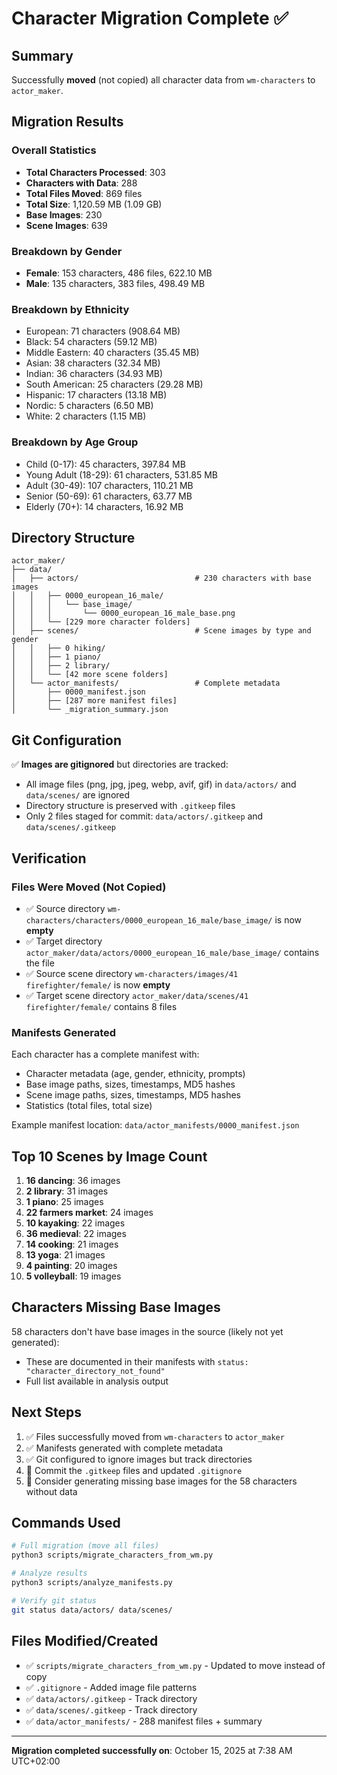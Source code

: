 # Character Migration Complete ✅

## Summary

Successfully **moved** (not copied) all character data from `wm-characters` to `actor_maker`.

## Migration Results

### Overall Statistics
- **Total Characters Processed**: 303
- **Characters with Data**: 288
- **Total Files Moved**: 869 files
- **Total Size**: 1,120.59 MB (1.09 GB)
- **Base Images**: 230
- **Scene Images**: 639

### Breakdown by Gender
- **Female**: 153 characters, 486 files, 622.10 MB
- **Male**: 135 characters, 383 files, 498.49 MB

### Breakdown by Ethnicity
- European: 71 characters (908.64 MB)
- Black: 54 characters (59.12 MB)
- Middle Eastern: 40 characters (35.45 MB)
- Asian: 38 characters (32.34 MB)
- Indian: 36 characters (34.93 MB)
- South American: 25 characters (29.28 MB)
- Hispanic: 17 characters (13.18 MB)
- Nordic: 5 characters (6.50 MB)
- White: 2 characters (1.15 MB)

### Breakdown by Age Group
- Child (0-17): 45 characters, 397.84 MB
- Young Adult (18-29): 61 characters, 531.85 MB
- Adult (30-49): 107 characters, 110.21 MB
- Senior (50-69): 61 characters, 63.77 MB
- Elderly (70+): 14 characters, 16.92 MB

## Directory Structure

```
actor_maker/
├── data/
│   ├── actors/                          # 230 characters with base images
│   │   ├── 0000_european_16_male/
│   │   │   └── base_image/
│   │   │       └── 0000_european_16_male_base.png
│   │   └── [229 more character folders]
│   ├── scenes/                          # Scene images by type and gender
│   │   ├── 0 hiking/
│   │   ├── 1 piano/
│   │   ├── 2 library/
│   │   └── [42 more scene folders]
│   └── actor_manifests/                 # Complete metadata
│       ├── 0000_manifest.json
│       ├── [287 more manifest files]
│       └── _migration_summary.json
```

## Git Configuration

✅ **Images are gitignored** but directories are tracked:
- All image files (png, jpg, jpeg, webp, avif, gif) in `data/actors/` and `data/scenes/` are ignored
- Directory structure is preserved with `.gitkeep` files
- Only 2 files staged for commit: `data/actors/.gitkeep` and `data/scenes/.gitkeep`

## Verification

### Files Were Moved (Not Copied)
- ✅ Source directory `wm-characters/characters/0000_european_16_male/base_image/` is now **empty**
- ✅ Target directory `actor_maker/data/actors/0000_european_16_male/base_image/` contains the file
- ✅ Source scene directory `wm-characters/images/41 firefighter/female/` is now **empty**
- ✅ Target scene directory `actor_maker/data/scenes/41 firefighter/female/` contains 8 files

### Manifests Generated
Each character has a complete manifest with:
- Character metadata (age, gender, ethnicity, prompts)
- Base image paths, sizes, timestamps, MD5 hashes
- Scene image paths, sizes, timestamps, MD5 hashes
- Statistics (total files, total size)

Example manifest location: `data/actor_manifests/0000_manifest.json`

## Top 10 Scenes by Image Count

1. **16 dancing**: 36 images
2. **2 library**: 31 images
3. **1 piano**: 25 images
4. **22 farmers market**: 24 images
5. **10 kayaking**: 22 images
6. **36 medieval**: 22 images
7. **14 cooking**: 21 images
8. **13 yoga**: 21 images
9. **4 painting**: 20 images
10. **5 volleyball**: 19 images

## Characters Missing Base Images

58 characters don't have base images in the source (likely not yet generated):
- These are documented in their manifests with `status: "character_directory_not_found"`
- Full list available in analysis output

## Next Steps

1. ✅ Files successfully moved from `wm-characters` to `actor_maker`
2. ✅ Manifests generated with complete metadata
3. ✅ Git configured to ignore images but track directories
4. 🔄 Commit the `.gitkeep` files and updated `.gitignore`
5. 🔄 Consider generating missing base images for the 58 characters without data

## Commands Used

```bash
# Full migration (move all files)
python3 scripts/migrate_characters_from_wm.py

# Analyze results
python3 scripts/analyze_manifests.py

# Verify git status
git status data/actors/ data/scenes/
```

## Files Modified/Created

- ✅ `scripts/migrate_characters_from_wm.py` - Updated to move instead of copy
- ✅ `.gitignore` - Added image file patterns
- ✅ `data/actors/.gitkeep` - Track directory
- ✅ `data/scenes/.gitkeep` - Track directory
- ✅ `data/actor_manifests/` - 288 manifest files + summary

---

**Migration completed successfully on**: October 15, 2025 at 7:38 AM UTC+02:00

